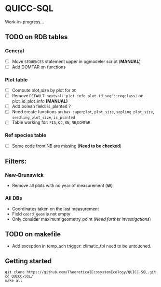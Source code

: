 QUICC-SQL
=========

Work-in-progress...

## TODO on RDB tables

### General

- [ ] Move `SEQUENCES` statement upper in pgmodeler script (**MANUAL**)
- [ ] Add DOMTAR on functions

### Plot table

- [ ] Compute plot_size by plot for `QC`
- [ ] Remove `DEFAULT nextval('plot_info_plot_id_seq'::regclass)` on plot_id_plot_info **(MANUAL)**
- [ ] Add bolean field: is_planted ?
- [ ] Need create functions on `has_superplot`, `plot_size`, `sapling_plot_size`, `seedling_plot_size`, `is_planted`
- [ ] Table working for: `FIA`, `QC`, `ON`, `NB`,`DOMTAR`

### Ref species table

- [ ] Some code from NB are missing (**Need to be checked**)

## Filters:

### New-Brunswick

* Remove all plots with no year of measurement (`NB`)

### All DBs

 * Coordinates taken on the last measurement
 * Field `coord_geom` is not empty
 * Only consider maximum geometry_point (*Need further investigations*)


## TODO on makefile

- Add exception in temp_sch trigger: climatic_tbl need to be untouched.

## Getting started

    git clone https://github.com/TheoreticalEcosystemEcology/QUICC-SQL.git
    cd QUICC-SQL/
    make all
